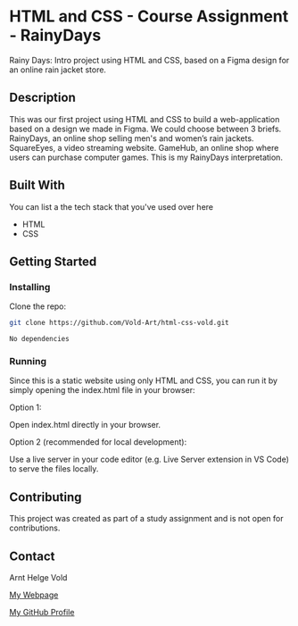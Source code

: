 # HTML and CSS - Course Assignment - RainyDays

Rainy Days: Intro project using HTML and CSS, based on a Figma design for an online rain jacket store.

## Description

This was our first project using HTML and CSS to build a web-application based on a design we made in Figma. We could choose between 3 briefs. RainyDays, an online shop selling men's and women’s rain jackets. SquareEyes, a video streaming website. GameHub, an online shop where users can purchase computer games. This is my RainyDays interpretation.

## Built With

You can list a the tech stack that you've used over here

- HTML
- CSS

## Getting Started

### Installing

Clone the repo:

```bash
git clone https://github.com/Vold-Art/html-css-vold.git
```

```
No dependencies
```

### Running

Since this is a static website using only HTML and CSS, you can run it by simply opening the index.html file in your browser:

Option 1:

Open index.html directly in your browser.

Option 2 (recommended for local development):

Use a live server in your code editor (e.g. Live Server extension in VS Code) to serve the files locally.

## Contributing

This project was created as part of a study assignment and is not open for contributions.

## Contact

Arnt Helge Vold

[My Webpage](www.vold-art.com)

[My GitHub Profile](https://github.com/Vold-Art)
